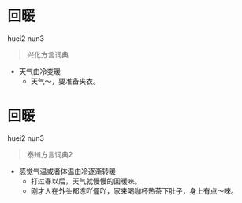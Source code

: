 # 回暖
huei2 nun3
> 兴化方言词典
- 天气由冷变暖
  - 天气～，要准备夹衣。


# 回暖
huei2 nun3
> 泰州方言词典2
- 感觉气温或者体温由冷逐渐转暖
  - 打过春以后，天气就慢慢的回暖唻。
  - 刚才人在外头都冻吖僵吖，家来喝咖杯热茶下肚子，身上有点～唻。